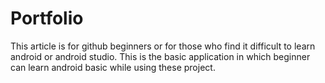 # Portfolio
This article is for github beginners or for those who find it difficult to learn android or android studio.
This is the basic application in which beginner can learn android basic while using these project.
